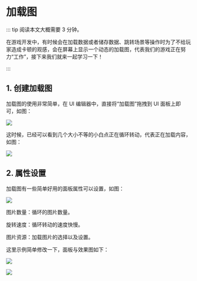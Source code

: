 # 加载图

::: tip 阅读本文大概需要 3 分钟。

在游戏开发中，有时候会在加载数据或者储存数据、跳转场景等操作时为了不给玩家造成卡顿的观感，会在屏幕上显示一个动态的加载图，代表我们的游戏正在努力“工作”，接下来我们就来一起学习一下！

:::

## 1. 创建加载图

加载图的使用非常简单，在 UI 编辑器中，直接将“加载图”拖拽到 UI 面板上即可，如图：

![](https://wstatic-a1.233leyuan.com/productdocs/static/boxcnwNxTyOPnB4yleeURDs5vQc.png)

这时候，已经可以看到几个大小不等的小白点正在循环转动，代表正在加载内容，如图：

![](https://wstatic-a1.233leyuan.com/productdocs/static/boxcn8VfJtfTm5F50GPS220zsNe.gif)

## 2. 属性设置

加载图有一些简单好用的面板属性可以设置，如图：

![](https://wstatic-a1.233leyuan.com/productdocs/static/boxcnyVImeQk9NPlyJO1UFRcWkh.png)

图片数量：循环的图片数量。

旋转速度：循环转动的速度快慢。

图片资源：加载图片的选择以及设置。

这里示例简单修改一下，面板与效果图如下：

![](https://wstatic-a1.233leyuan.com/productdocs/static/boxcn0FLHLxZeT0fuzsRBT19yDd.png)

![](https://wstatic-a1.233leyuan.com/productdocs/static/boxcnjX6062NPpge4Ntm8P0QPjf.gif)
